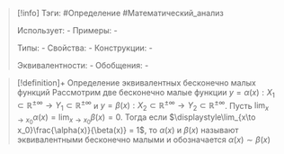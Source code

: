 > [!info]
> Тэги: #Определение #Математический_анализ   
> 
> Использует: *-*
> Примеры: *-*
> 
> Типы: *-*
> Свойства: *-*
> Конструкции: *-*
> 
> Эквивалентности: *-*
> Обобщения: *-*

> [!definition]+ Определение эквивалентных бесконечно малых функций
> Рассмотрим две бесконечно малые функции $y = \alpha(x):X_1 \subset \mathbb{R^{\pm\infty}}\rightarrow Y_1 \subset \mathbb{R^{\pm\infty}}$ и $y = \beta(x):X_2 \subset \mathbb{R^{\pm\infty}}\rightarrow Y_2 \subset \mathbb{R^{\pm\infty}}$.  Пусть $\displaystyle\lim_{x\to x_0}\alpha(x) = \lim_{x\to x_0}\beta(x) = 0$. Тогда если $\displaystyle\lim_{x\to x_0}\frac{\alpha(x)}{\beta(x)} = 1$, то $\alpha(x)$ и $\beta(x)$ называют эквивалентными бесконечно малыми и обозначается $\alpha(x) \sim \beta(x)$